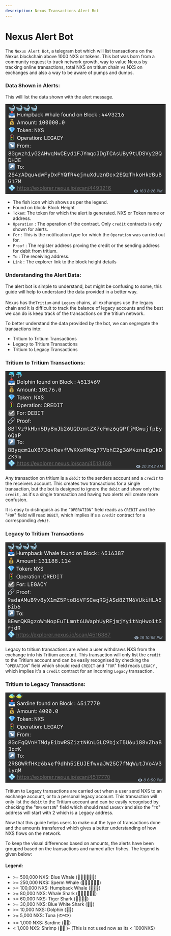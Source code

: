 ```yaml
---
description: Nexus Transactions Alert Bot
---
```


# Nexus Alert Bot

The `Nexus Alert Bot`,  a telegram bot which will list transactions on the Nexus blockchain above 1000 NXS or tokens. This bot was born from a community request to track network growth, way to value Nexus by tracking online transactions, total NXS on tritium chain vs NXS on exchanges and also a way to be aware of pumps and dumps.&#x20;

### Data Shown in Alerts:

This will list the data shown with the alert message.

![](<../.gitbook/assets/Alert Data.png>)

* The fish icon which shows as per the legend.
* Found on block: Block Height
* `Token`: The token for which the alert is generated. NXS or Token name or address.
* `Operation` :  The operation of the contract. Only `credit` contracts is only shown for alerts.
* `For` : This is the notification type for which the `Operation` was carried out for.
* `Proof` :  The register address proving the credit or the sending address for debit from tritium.
* `To` : The receiving address.
* `Link` : The explorer link to the block height details

### Understanding the Alert Data:

The alert bot is simple to understand, but might be confusing to some, this guide will help to understand the data provided in a better way.\
\
Nexus has the`Tritium` and `Legacy` chains, all exchanges use the legacy chain and it is difficult to track the balance of legacy accounts and the best we can do is keep track of the transactions on the tritium network.&#x20;

To better understand the data provided by the bot, we can segregate the transactions into:

* Tritium to Tritium Transactions
* Legacy to Tritium Transactions
* Tritium to Legacy Transactions

###



### Tritium to Tritium Transactions:&#x20;

![](<../.gitbook/assets/Tritium to Tritium Alert.png>)

Any transaction on tritium is a _`debit`_ to the senders account and a _`credit`_ to the receivers account. This creates two transactions for a single transaction, but the bot  is designed to ignore the `debit` and show only the `credit,` as it's a single transaction and having two alerts will create more confusion.&#x20;

It is easy to distinguish as  the "`OPERATION`" field reads as `CREDIT` and the "`FOR`" field will read `DEBIT`, which implies it's a _`credit`_ contract for a corresponding _`debit`_. &#x20;

### Legacy to Tritium Transactions

![](<../.gitbook/assets/Legacy To Tritium Alert.png>)

Legacy to tritium transactions are when a user withdraws NXS from the exchange into his Tritium account. This transaction will only list the `credit` to the Tritium account and can be easily recognised by checking the "`OPERATION`" field which should read `CREDIT` and "`FOR`" field reads  `LEGACY` , which implies it's a `credit` contract for an incoming `Legacy` transaction.

### Tritium to Legacy Transactions:

![](<../.gitbook/assets/Legacy Alert.png>)



Tritium to Legacy  transactions are carried out when a user send NXS to an exchange account, or  to a personal legacy account. This transaction will only list the `debit` to the Tritium account and can be easily recognised by checking the "`OPERATION`" field which should read `LEGACY` and also the "`TO`" address will start with 2 which is a Legacy address.

Now that this guide helps users to make out the type of transactions done and the amounts transferred which gives a better understanding of how NXS flows on the network.

To keep the visual differences based on amounts, the alerts have been grouped based on the transactions and named after fishes. The legend is given below:

#### Legend:

* \>= 500,000 NXS:    Blue Whale (🐳🐳🐳🐳🐳🐳)
* \>= 250,000 NXS:    Sperm Whale (🐋🐋🐋🐋🐋🐋)
* \>= 100,000 NXS:    Humpback Whale (🐋🐋🐋)
* \>= 80,000 NXS:      Whale Shark (🦈🦈🦈🦈🦈🦈)
* \>= 60,000 NXS:      Tiger Shark  (🦈🦈🦈🦈)
* \>= 30,000 NXS:      Blue White Shark (🦈🦈)
* \>= 10,000 NXS:       Dolphin (🐬🐬)
* \>= 5,000 NXS:         Tuna (🐟🐟)
* \>= 1,000 NXS:         Sardine (🐠🐠)
* < 1,000 NXS:           Shrimp  (🦐🦐 )- (This is not used now as its < 1000NXS)

